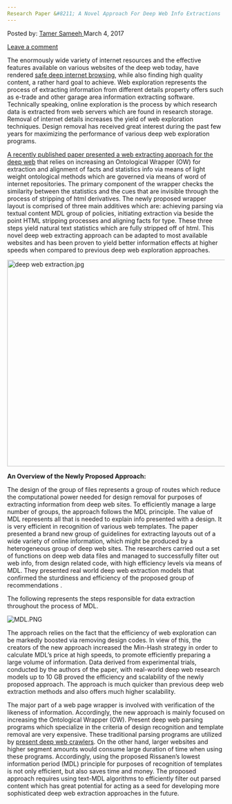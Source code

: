 ```yaml
---
Research Paper &#8211; A Novel Approach For Deep Web Info Extractions
---
```

<article class="post-listing post-18432 post type-post status-publish format-standard has-post-thumbnail hentry 
tag-approach tag-deep tag-extractions tag-info tag-paper tag-research tag-web">
<div class="post-inner">
<span>Posted by: <a href="https://www.deepdotweb.com/author/tamersameeh/" title="">Tamer Sameeh </a></span>
<span>March 4, 2017</span>

<span><a href="https://www.deepdotweb.com/2017/03/04/research-paper-novel-approach-deep-web-info-extractions/#respond">Leave a comment</a></span>


<p>The enormously wide variety of internet resources and the effective features available on various websites of the deep web today, have rendered <a href="https://www.deepdotweb.com/jolly-rogers-security-guide-for-beginners/">safe deep internet browsing</a>, while also finding high quality content, a rather hard goal to achieve. Web exploration represents the process of extracting information from different details property offers such as e-trade and other garage area information extracting software. Technically speaking, online exploration is the process by which research data is extracted from web servers which are found in research storage. Removal of internet details increases the yield of web exploration techniques. Design removal has received great interest during the past few years for maximizing the performance of various deep web exploration programs.</p>
<p><a href="http://docsdrive.com/pdfs/medwelljournals/ajit/2016/3551-3555.pdf">A recently published paper presented a web extracting approach for the deep web</a> that relies on increasing an Ontological Wrapper (OW) for extraction and alignment of facts and statistics info via means of light weight ontological methods which are governed via means of word of internet repositories. The primary component of the wrapper checks the similarity between the statistics and the cues that are invisible through the process of stripping of html derivatives. The newly proposed wrapper layout is comprised of three main additives which are: achieving parsing via textual content MDL group of policies, initiating extraction via beside the point HTML stripping processes and aligning facts for type. These three steps yield natural text statistics which are fully stripped off of html. This novel deep web extracting approach can be adapted to most available websites and has been proven to yield better information effects at higher speeds when compared to previous deep web exploration approaches.</p>
<p><img class="wp-image-18439 aligncenter" src="https://www.deepdotweb.com/wp-content/uploads/2017/02/deep-web-extraction-jpg.jpeg" alt="deep web extraction.jpg" width="913" height="478" srcset="https://www.deepdotweb.com/wp-content/uploads/2017/02/deep-web-extraction-jpg.jpeg 1268w, https://www.deepdotweb.com/wp-content/uploads/2017/02/deep-web-extraction-jpg-300x157.jpeg 300w, https://www.deepdotweb.com/wp-content/uploads/2017/02/deep-web-extraction-jpg-1024x536.jpeg 1024w" sizes="(max-width: 913px) 100vw, 913px" /></p>
<p><strong>An Overview of the Newly Proposed Approach:</strong></p>
<p>The design of the group of files represents a group of routes which reduce the computational power needed for design removal for purposes of extracting information from deep web sites. To efficiently manage a large number of groups, the approach follows the MDL principle. The value of MDL represents all that is needed to explain info presented with a design. It is very efficient in recognition of various web templates. The paper presented a brand new group of guidelines for extracting layouts out of a wide variety of online information, which might be produced by a heterogeneous group of deep web sites. The researchers carried out a set of functions on deep web data files and managed to successfully filter out web info, from design related code, with high efficiency levels via means of MDL. They presented real world deep web extraction models that confirmed the sturdiness and efficiency of the proposed group of recommendations .</p>
<p>The following represents the steps responsible for data extraction throughout the process of MDL.</p>
<p><img class="wp-image-18440 aligncenter" src="https://www.deepdotweb.com/wp-content/uploads/2017/02/mdl-png.png" alt="MDL.PNG" srcset="https://www.deepdotweb.com/wp-content/uploads/2017/02/mdl-png.png 558w, https://www.deepdotweb.com/wp-content/uploads/2017/02/mdl-png-300x180.png 300w" sizes="(max-width: 558px) 100vw, 558px" /></p>
<p>The approach relies on the fact that the efficiency of web exploration can be markedly boosted via removing design codes. In view of this, the creators of the new approach increased the Min-Hash strategy in order to calculate MDL&#8217;s price at high speeds, to promote efficiently preparing a large volume of information. Data derived from experimental trials, conducted by the authors of the paper, with real-world deep web research models up to 10 GB proved the efficiency and scalability of the newly proposed approach. The approach is much quicker than previous deep web extraction methods and also offers much higher scalability.</p>
<p>The major part of a web page wrapper is involved with verification of the likeness of information. Accordingly, the new approach is mainly focused on increasing the Ontological Wrapper (OW). Present deep web parsing programs which specialize in the criteria of design recognition and template removal are very expensive. These traditional parsing programs are utilized by <a href="https://www.deepdotweb.com/2017/02/01/new-concept-deep-web-crawlers/">present deep web crawlers</a>. On the other hand, larger websites and higher segment amounts would consume large duration of time when using these programs. Accordingly, using the proposed Rissanen&#8217;s lowest information period (MDL) principle for purposes of recognition of templates is not only efficient, but also saves time and money. The proposed approach requires using text-MDL algorithms to efficiently filter out parsed content which has great potential for acting as a seed for developing more sophisticated deep web extraction approaches in the future.</p>
</div>
<span style="display:none"><a href="https://www.deepdotweb.com/tag/approach/" rel="tag">approach</a> <a href="https://www.deepdotweb.com/tag/deep/" rel="tag">deep</a> <a href="https://www.deepdotweb.com/tag/extractions/" rel="tag">extractions</a> <a href="https://www.deepdotweb.com/tag/info/" rel="tag">info</a> <a href="https://www.deepdotweb.com/tag/paper/" rel="tag">paper</a> <a href="https://www.deepdotweb.com/tag/research/" rel="tag">research</a> <a href="https://www.deepdotweb.com/tag/web/" rel="tag">web</a></span> <span style="display:none" class="updated">2017-03-04</span>
<div style="display:none" class="vcard author" itemprop="author" itemscope itemtype="http://schema.org/Person"><strong class="fn" itemprop="name"><a href="https://www.deepdotweb.com/author/tamersameeh/" title="Posts by Tamer Sameeh" rel="author">Tamer Sameeh</a></strong></div>
</div>
</article>

